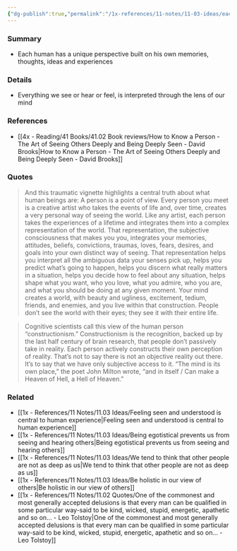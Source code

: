 ```yaml
---
{"dg-publish":true,"permalink":"/1x-references/11-notes/11-03-ideas/each-human-has-a-unique-point-of-view/","title":"Each human has a unique point of view","created":"2025-08-12T21:22:28.116+03:00","updated":"2025-08-14T00:18:57.524+03:00"}
---
```



### Summary
- Each human has a unique perspective built on his own memories, thoughts, ideas and experiences

### Details
- Everything we see or hear or feel, is interpreted through the lens of our mind

### References
- [[4x - Reading/41 Books/41.02 Book reviews/How to Know a Person - The Art of Seeing Others Deeply and Being Deeply Seen - David Brooks\|How to Know a Person - The Art of Seeing Others Deeply and Being Deeply Seen - David Brooks]]

### Quotes
> And this traumatic vignette highlights a central truth about what human beings are: A person is a point of view. Every person you meet is a creative artist who takes the events of life and, over time, creates a very personal way of seeing the world. Like any artist, each person takes the experiences of a lifetime and integrates them into a complex representation of the world. That representation, the subjective consciousness that makes you you, integrates your memories, attitudes, beliefs, convictions, traumas, loves, fears, desires, and goals into your own distinct way of seeing. That representation helps you interpret all the ambiguous data your senses pick up, helps you predict what’s going to happen, helps you discern what really matters in a situation, helps you decide how to feel about any situation, helps shape what you want, who you love, what you admire, who you are, and what you should be doing at any given moment. Your mind creates a world, with beauty and ugliness, excitement, tedium, friends, and enemies, and you live within that construction. People don’t see the world with their eyes; they see it with their entire life.

> Cognitive scientists call this view of the human person “constructionism.” Constructionism is the recognition, backed up by the last half century of brain research, that people don’t passively take in reality. Each person actively constructs their own perception of reality. That’s not to say there is not an objective reality out there. It’s to say that we have only subjective access to it. “The mind is its own place,” the poet John Milton wrote, “and in itself / Can make a Heaven of Hell, a Hell of Heaven.”


### Related
- [[1x - References/11 Notes/11.03 Ideas/Feeling seen and understood is central to human experience\|Feeling seen and understood is central to human experience]]
- [[1x - References/11 Notes/11.03 Ideas/Being egotistical prevents us from seeing and hearing others\|Being egotistical prevents us from seeing and hearing others]]
- [[1x - References/11 Notes/11.03 Ideas/We tend to think that other people are not as deep as us\|We tend to think that other people are not as deep as us]]
- [[1x - References/11 Notes/11.03 Ideas/Be holistic in our view of others\|Be holistic in our view of others]]
- [[1x - References/11 Notes/11.02 Quotes/One of the commonest and most generally accepted delusions is that every man can be qualified in some particular way-said to be kind, wicked, stupid, energetic, apathetic and so on... - Leo Tolstoy\|One of the commonest and most generally accepted delusions is that every man can be qualified in some particular way-said to be kind, wicked, stupid, energetic, apathetic and so on... - Leo Tolstoy]]
